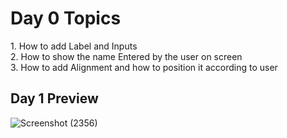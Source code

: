 <h1>Day 0 Topics</h1>
<p>1. How to add Label and Inputs<br>2. How to show the name Entered by the user on screen <br>3. How to add Alignment and how to position it according to user</p>

<h2>Day 1 Preview</h2>

![Screenshot (2356)](https://github.com/tusquake/SAPUI5-walkthrough/assets/77339749/7bccc8d4-5234-477a-b968-156bdd85cc90)
